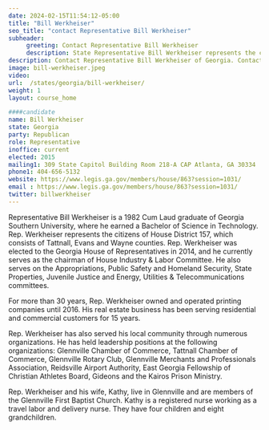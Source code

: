```yaml
---
date: 2024-02-15T11:54:12-05:00
title: "Bill Werkheiser"
seo_title: "contact Representative Bill Werkheiser"
subheader:
     greeting: Contact Representative Bill Werkheiser
     description: State Representative Bill Werkheiser represents the citizens of House District 157, which consists of Tattnall, Evans and Wayne counties.
description: Contact Representative Bill Werkheiser of Georgia. Contact information for Bill Werkheiser includes email address, phone number, and mailing address.
image: bill-werkheiser.jpeg
video:
url:  /states/georgia/bill-werkheiser/
weight: 1
layout: course_home

####candidate
name: Bill Werkheiser
state: Georgia
party: Republican
role: Representative
inoffice: current
elected: 2015
mailing1: 309 State Capitol Building Room 218-A CAP Atlanta, GA 30334
phone1: 404-656-5132
website: https://www.legis.ga.gov/members/house/863?session=1031/
email : https://www.legis.ga.gov/members/house/863?session=1031/
twitter: billwerkheiser
---
```


Representative Bill Werkheiser is a 1982 Cum Laud graduate of Georgia Southern University, where he earned a Bachelor of Science in Technology. Rep. Werkheiser represents the citizens of House District 157, which consists of Tattnall, Evans and Wayne counties. Rep. Werkheiser was elected to the Georgia House of Representatives in 2014, and he currently serves as the chairman of House Industry & Labor Committee. He also serves on the Appropriations, Public Safety and Homeland Security, State Properties, Juvenile Justice and Energy, Utilities & Telecommunications committees.

For more than 30 years, Rep. Werkheiser owned and operated printing companies until 2016. His real estate business has been serving residential and commercial customers for 15 years.

Rep. Werkheiser has also served his local community through numerous organizations. He has held leadership positions at the following organizations: Glennville Chamber of Commerce, Tattnall Chamber of Commerce, Glennville Rotary Club, Glennville Merchants and Professionals Association, Reidsville Airport Authority, East Georgia Fellowship of Christian Athletes Board, Gideons and the Kairos Prison Ministry.

Rep. Werkheiser and his wife, Kathy, live in Glennville and are members of the Glennville First Baptist Church. Kathy is a registered nurse working as a travel labor and delivery nurse. They have four children and eight grandchildren.

